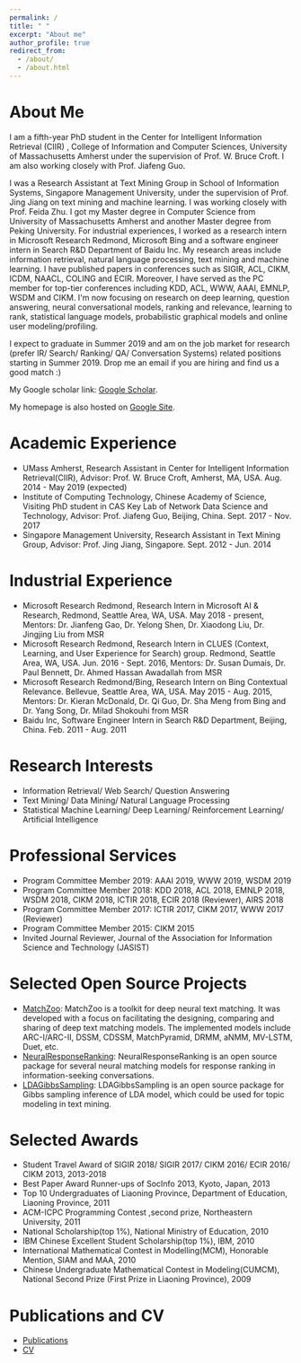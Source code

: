 ```yaml
---
permalink: /
title: " "
excerpt: "About me"
author_profile: true
redirect_from: 
  - /about/
  - /about.html
---
```


About Me
========
I am a fifth-year PhD student in the Center for Intelligent Information Retrieval (CIIR) , College of Information and Computer Sciences, University of Massachusetts Amherst under the supervision of Prof. W. Bruce Croft. I am also working closely with Prof. Jiafeng Guo.

I was a Research Assistant at Text Mining Group in School of Information Systems, Singapore Management University, under the supervision of Prof. Jing Jiang on text mining and machine learning. I was working closely with Prof. Feida Zhu. I got my Master degree in Computer Science from University of Massachusetts Amherst and another Master degree from Peking University. For industrial experiences, I worked as a research intern in Microsoft Research Redmond, Microsoft Bing and a software engineer intern in Search R&D Department of Baidu Inc. My research areas include information retrieval, natural language processing,  text mining and machine learning. I have published papers in conferences such as SIGIR, ACL, CIKM, ICDM, NAACL, COLING and ECIR. Moreover, I have served as the PC member for top-tier conferences including KDD, ACL, WWW, AAAI, EMNLP, WSDM and CIKM. I'm now focusing on research on deep learning, question answering, neural conversational models, ranking and relevance, learning to rank, statistical language models, probabilistic graphical models and online user modeling/profiling.

I expect to graduate in Summer 2019 and am on the job market for research (prefer IR/ Search/ Ranking/ QA/ Conversation Systems) related positions starting in Summer 2019. Drop me an email if you are hiring and find us a good match :)

My Google scholar link: [Google Scholar](https://scholar.google.com/citations?user=MrsVnA4AAAAJ&hl=en).

My homepage is also hosted on [Google Site](https://sites.google.com/site/lyangwww/).

Academic Experience
===================
* UMass Amherst, Research Assistant in Center for Intelligent Information Retrieval(CIIR), Advisor: Prof. W. Bruce Croft, Amherst, MA, USA. Aug. 2014 - May 2019 (expected)
* Institute of Computing Technology, Chinese Academy of Science, Visiting PhD student in CAS Key Lab of Network Data Science and Technology, Advisor: Prof. Jiafeng Guo, Beijing, China. Sept. 2017 - Nov. 2017
* Singapore Management University, Research Assistant in Text Mining Group, Advisor: Prof. Jing Jiang, Singapore. Sept. 2012 - Jun. 2014

Industrial Experience
=====================
* Microsoft Research Redmond, Research Intern in Microsoft AI & Research, Redmond, Seattle Area, WA, USA. May 2018 - present,
Mentors: Dr. Jianfeng Gao, Dr. Yelong Shen, Dr. Xiaodong Liu, Dr. Jingjing Liu from MSR
* Microsoft Research Redmond, Research Intern in CLUES (Context, Learning, and User Experience for Search) group. Redmond, Seattle Area, WA, USA. Jun. 2016 - Sept. 2016,
Mentors: Dr. Susan Dumais, Dr. Paul Bennett, Dr. Ahmed Hassan Awadallah from MSR
* Microsoft Research Redmond/Bing, Research Intern on Bing Contextual Relevance. Bellevue, Seattle Area, WA, USA. May 2015 - Aug. 2015,
Mentors: Dr. Kieran McDonald, Dr. Qi Guo, Dr. Sha Meng from Bing and Dr. Yang Song, Dr. Milad Shokouhi from MSR
* Baidu Inc, Software Engineer Intern in Search R&D Department, Beijing, China. Feb. 2011 - Aug. 2011

Research Interests
==================
* Information Retrieval/ Web Search/ Question Answering   
* Text Mining/ Data Mining/ Natural Language Processing   
* Statistical Machine Learning/ Deep Learning/ Reinforcement Learning/ Artificial Intelligence

Professional Services
=====================
* Program Committee Member 2019: AAAI 2019, WWW 2019, WSDM 2019
* Program Committee Member 2018: KDD 2018, ACL 2018, EMNLP 2018, WSDM 2018, CIKM 2018, ICTIR 2018, ECIR 2018 (Reviewer), AIRS 2018
* Program Committee Member 2017: ICTIR 2017, CIKM 2017, WWW 2017 (Reviewer)
* Program Committee Member 2015: CIKM 2015
* Invited Journal Reviewer, Journal of the Association for Information Science and Technology (JASIST)

Selected Open Source Projects
=============================
* [MatchZoo](https://github.com/faneshion/matchzoo): MatchZoo is a toolkit for deep neural text matching. It was developed with a focus on facilitating the designing, comparing and sharing of deep text matching models. The implemented models include ARC-I/ARC-II, DSSM, CDSSM, MatchPyramid, DRMM, aNMM, MV-LSTM, Duet, etc.
* [NeuralResponseRanking](https://github.com/yangliuy/NeuralResponseRanking): NeuralResponseRanking is an open source package for several neural matching models for response ranking in information-seeking conversations.
* [LDAGibbsSampling](https://github.com/yangliuy/LDAGibbsSampling): LDAGibbsSampling is an open source package for Gibbs sampling inference of LDA model, which could be used for topic modeling in text mining.

Selected Awards
===============
* Student Travel Award of SIGIR 2018/ SIGIR 2017/ CIKM 2016/ ECIR 2016/ CIKM 2013, 2013-2018
* Best Paper Award Runner-ups of SocInfo 2013, Kyoto, Japan, 2013
* Top 10 Undergraduates of Liaoning Province, Department of Education, Liaoning Province, 2011
* ACM-ICPC Programming Contest ,second prize, Northeastern University, 2011
* National Scholarship(top 1%), National Ministry of Education, 2010
* IBM Chinese Excellent Student Scholarship(top 1%), IBM, 2010
* International Mathematical Contest in Modelling(MCM), Honorable Mention, SIAM and MAA, 2010
* Chinese Undergraduate Mathematical Contest in Modeling(CUMCM), National Second Prize (First Prize in Liaoning Province), 2009

Publications and CV
===================
* [Publications](https://yangliuy.github.io/publications/)
* [CV](https://yangliuy.github.io/cv/)
